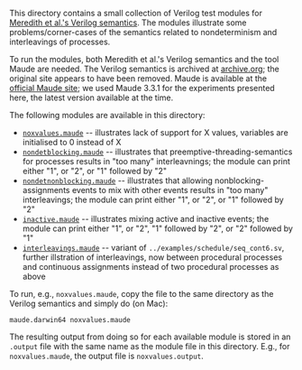 This directory contains a small collection of Verilog test modules for [Meredith et al.'s Verilog semantics](https://doi.org/10.1109/MEMCOD.2010.5558634). The modules illustrate some problems/corner-cases of the semantics related to nondeterminism and interleavings of processes.

To run the modules, both Meredith et al.'s Verilog semantics and the tool Maude are needed. The Verilog semantics is archived at [archive.org](https://web.archive.org/web/20120502172808/http://fsl.cs.uiuc.edu/index.php/Verilog_Semantics); the original site appears to have been removed. Maude is available at the [official Maude site](https://maude.cs.illinois.edu); we used Maude 3.3.1 for the experiments presented here, the latest version available at the time.

The following modules are available in this directory:

* [`noxvalues.maude`](noxvalues.maude) -- illustrates lack of support for X values, variables are initialised to 0 instead of X
* [`nondetblocking.maude`](nondetblocking.maude) -- illustrates that preemptive-threading-semantics for processes results in "too many" interleavnings; the module can print either "1", or "2", or "1" followed by "2"
* [`nondetnonblocking.maude`](nondetnonblocking.maude) -- illustrates that allowing nonblocking-assignments events to mix with other events results in "too many" interleavings; the module can print either "1", or "2", or "1" followed by "2"
* [`inactive.maude`](inactive.maude) -- illustrates mixing active and inactive events; the module can print either "1", or "2", "1" followed by "2", or "2" followed by "1"
* [`interleavings.maude`](interleavings.maude) -- variant of `../examples/schedule/seq_cont6.sv`, further illstration of interleavings, now between procedural processes and continuous assignments instead of two procedural processes as above

To run, e.g., `noxvalues.maude`, copy the file to the same directory as the Verilog semantics and simply do (on Mac):

```
maude.darwin64 noxvalues.maude
```

The resulting output from doing so for each available module is stored in an `.output` file with the same name as the module file in this directory. E.g., for `noxvalues.maude`, the output file is `noxvalues.output`.
